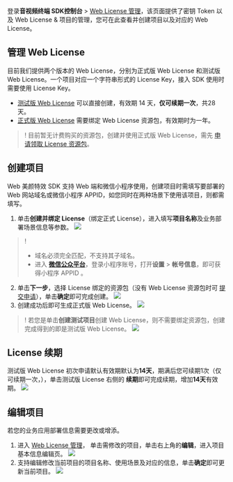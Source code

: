 登录**音视频终端 SDK控制台** > [Web License 管理](https://console.cloud.tencent.com/vcube/web)，该页面提供了密钥 Token 以及 Web License & 项目的管理，您可在此查看并创建项目以及对应的 Web License。

## 管理 Web License 
目前我们提供两个版本的 Web License，分别为正式版 Web License 和测试版 Web License。一个项目对应一个字符串形式的 License Key，接入 SDK 使用时需要使用 License Key。
- [测试版 Web License](https://tcloud-doc.isd.com/document/product/616/71368?!preview&!editLang=zh#test) 可以直接创建，有效期 14 天，**仅可续期一次**，共28天。
- [正式版 Web License](https://tcloud-doc.isd.com/document/product/616/71368?!preview&!editLang=zh#formal) 需要绑定 Web License 资源包，有效期时为一年。
> ! 目前暂无计费购买的资源包，创建并使用正式版 Web License，需先 [申请领取 License 资源包](https://cloud.tencent.com/apply/p/9fuh8sv6fl?!preview)。

## 创建项目
Web 美颜特效 SDK 支持 Web 端和微信小程序使用，创建项目时需填写要部署的 Web 网站域名或微信小程序 APPID，如您同时在两种场景下使用该项目，则都需填写。

1. 单击**创建并绑定 License**（绑定正式 License），进入填写**项目名称**及业务部署场景信息等参数。
![](https://qcloudimg.tencent-cloud.cn/raw/ae3d8c5ac8dd95f3b814555662ed9b34.png)
> !
> - 域名必须完全匹配，不支持其子域名。
> - 进入 [**微信公众平台**](https://mp.weixin.qq.com/)，登录小程序账号，打开**设置** > **帐号信息**，即可获得小程序 APPID 。
2. 单击**下一步**，选择 License 绑定的资源包（没有 Web License 资源包时可 [提交申请](https://cloud.tencent.com/apply/p/9fuh8sv6fl?!preview)），单击**确定**即可完成创建。
![](https://qcloudimg.tencent-cloud.cn/raw/d1be5a9ce87d136646ae462c01b89995.png)
3. 创建成功后即可生成正式版 Web License。
![](https://qcloudimg.tencent-cloud.cn/raw/7ed8ac6c394a8610dbddc7de16c6b2cf.png)

> ! 若您是单击**创建测试项目**创建 Web License，则不需要绑定资源包，创建完成得到的即是测试版 Web License。
![](https://qcloudimg.tencent-cloud.cn/raw/5da5d13014fb540b478aab164d7d758a.png)

## License 续期
测试版 Web License 初次申请默认有效期默认为**14天**，期满后您可续期1次（仅可续期一次，），单击测试版 License 右侧的 **续期**即可完成续期，增加**14天**有效期。
![](https://qcloudimg.tencent-cloud.cn/raw/378863a7fffcebac23c0edc4bbc90f17.png)


## 编辑项目
若您的业务应用部署信息需要更改或增添。
1. 进入 [Web License 管理](https://console.cloud.tencent.com/vcube/web)， 单击需修改的项目，单击右上角的**编辑**，进入项目基本信息编辑页。
![](https://qcloudimg.tencent-cloud.cn/raw/ae54ae6fc7c5ce7b6aa18a732f1507cd.png)
2. 支持编辑修改当前项目的项目名称、使用场景及对应的信息，单击**确定**即可更新当前项目。
![](https://qcloudimg.tencent-cloud.cn/raw/b857974619044fe3dd7232046ba7851e.png)





